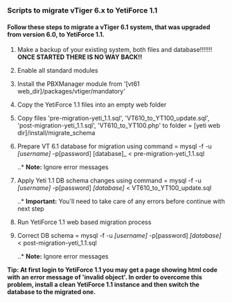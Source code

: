 
### Scripts to migrate vTiger 6.x to YetiForce 1.1


#### Follow these steps to migrate a vTiger 6.1 system, that was upgraded from version 6.0, to YetiForce 1.1.


1. Make a backup of your existing system, both files and database!!!!!!!  **ONCE STARTED THERE IS NO WAY BACK!!**

2. Enable all standard modules

3. Install the PBXManager module from '[vt61 web_dir]/packages/vtiger/mandatory'

4. Copy the YetiForce 1.1 files into an empty web folder

5. Copy files 'pre-migration-yeti_1.1.sql', 'VT610_to_YT100_update.sql', 'post-migration-yeti_1.1.sql', 'VT610_to_YT100.php' to folder = [yeti web dir]/install/migrate_schema

4. Prepare VT 6.1 database for migration using command = mysql -f -u _[username]_ -p[password] [database]_ < pre-migration-yeti_1.1.sql 

   ..* __Note:__ Ignore error messages

5. Apply Yeti 1.1 DB schema changes using command = mysql -f -u _[username]_ -p[password] _[database]_ < VT610_to_YT100_update.sql

   ..* __Important:__ You'll need to take care of any errors before continue with next step

6. Run YetiForce 1.1 web based migration process

5. Correct DB schema  = mysql -f -u _[username]_ -p[password] _[database]_ < post-migration-yeti_1.1.sql

   ..* __Note:__ Ignore error messages

   
   

**Tip: At first login to YetiForce 1.1 you may get a page showing html code with an error message of 'invalid object'. In order to overcome this problem, install a clean YetiForce 1.1 instance and then switch the database to the migrated one.**